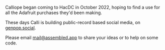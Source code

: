 Calliope began coming to HacDC in October 2022, hoping to find a use for
all the Adafruit purchases they'd been making.

These days Calli is building public-record based social media, on
[genpop.social](https://genpop.social).

Please email mail@assembled.app to share your ideas or to help on some
code.
